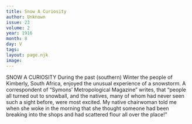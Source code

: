 ```yaml
---
title: Snow A Curiosity
author: Unknown
issue: 23
volume: 2
year: 1916
month: 8
day: V
tags:
layout: page.njk
image:
---
```

SNOW A CURIOSITY      During the past (southern) Winter the people of Kimberly, South Africa, enjoyed the unusual experience of a snowstorm. A correspondent of “Symons’ Metropological Magazine” writes, that “people all turned out to snowball, and the natives, many of whom had never seen such a sight before, were most excited. My native chairwoman told me when she woke in the morning that she thought someone had been breaking into the shops and had scattered flour all over the place!”


